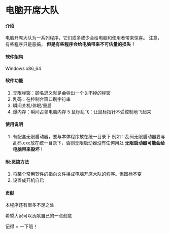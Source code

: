 # 电脑开席大队

#### 介绍
电脑开席大队为一系列程序，它们或多或少会给电脑和使用者带来惊喜。
注意，有些程序只是恶搞，
 **但是有些程序会给电脑带来不可估量的损失！** 

#### 软件架构
Windows 
x86_64 


#### 软件功能

1.  无限弹窗：顾名思义就是会弹出一个关不掉的弹窗
2.  乱码：在控制台窗口刷字符串
3.  瞬间关机/休眠/重启
4.  爆内存：瞬间占领电脑内存
5   鼠标乱飞：让鼠标指针不受控制地飞起来

#### 使用说明

1.  有配套无限启动器，要与本体程序放在统一目录下
例如：乱码无限启动器要与乱码.exe放在统一目录下，否则无限启动器没有任何用处
 **无限启动器可能会给电脑带来毁坏！**


#### 附:恶搞方法

1.  将某个常用软件的指向文件换成电脑开席大队的程序。但图标不变
2.  设置成开机自启

#### 贡献

本程序还有很多不足之处

希望大家可以贡献自己的一点创意

记得 :star: 一下哦！



